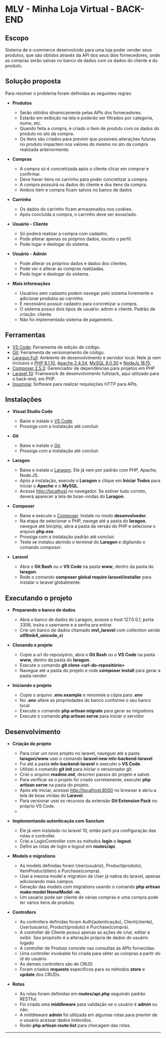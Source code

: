 # MLV - Minha Loja Virtual - BACK-END

## Escopo

Sistema de e-commerce desenvolvido para uma loja poder vender seus produtos, que são obtidos através da API dos seus dois fornecedores, onde as compras serão salvas no banco de dados com os dados do cliente e do produto.

## Solução proposta

Para resolver o problema foram definidas as seguintes regras:

-   **Produtos**
    -   Serão obtidos dinamicamente pelas APIs dos fornecedores.
    -   Estarão em exibição na tela e poderão ser filtrados por categoria, nome, etc.
    -   Quando feita a compra, é criado o item de produto com os dados do produto no ato da compra.
    -   Os itens são criados para previnir que possíveis alterações futuras no produto impactem nos valores do mesmo no ato da compra realizada anteriormente.
-   **Compras**
    -   A compra só é concretizada após o cliente clicar em comprar e confirmar.
    -   Deve haver itens no carrinho para poder concretizar a compra.
    -   A compra possuirá os dados do cliente e dos itens da compra.
    -   Ambos item e compra ficam salvos no banco de dados
-   **Carrinho**
    -   Os dados do carrinho ficam armazenados nos cookies.
    -   Após concluída a compra, o carrinho deve ser esvaziado.
-   **Usuário - Cliente**

    -   Só poderá realizar a compra com cadastro.
    -   Pode alterar apenas os próprios dados, exceto o perfil.
    -   Pode logar e deslogar do sistema.

-   **Usuário - Admin**
    -   Pode alterar os próprios dados e dados dos clientes.
    -   Pode ver e alterar as compras realizadas.
    -   Pode logar e deslogar do sistema.
-   **Mais informações**
    -   Usuários sem cadastro podem navegar pelo sistema livremente e adicionar produtos ao carrinho.
    -   É necessário possuir cadastro para concretizar a compra.
    -   O sistema possui dois tipos de usuário: admin e cliente. Padrão de criação: cliente.
    -   Não foi implementado sistema de pagamento.

## Ferramentas

-   [VS Code](https://code.visualstudio.com/download): Ferramenta de edição de código.
-   [Git](https://git-scm.com/doc): Ferramenta de versionamento de código.
-   [Laragon Full](https://laragon.org/download/index.html): Ambiente de desenvolvimento e servidor local. Nele já vem inclusos o [PHP 8.1.10](https://www.php.net/downloads.php), [Apache 2.4.54](https://httpd.apache.org/download.cgi), [MySQL 8.0.30](https://www.mysql.com/downloads/) e [NodeJs 18.15](https://nodejs.org/en/);
-   [Composer 2.5.3](https://getcomposer.org/download/): Gerenciador de dependências para projetos em PHP
-   [Laravel 10](https://laravel.com/docs/10.x): Framework de desenvolvimento fullstack, aqui utilizado para o back-end, em PHP.
-   [Insomnia](https://insomnia.rest/download): Software para realizar requisições HTTP para APIs.

## Instalações

-   **Visual Studio Code**

    -   Baixe e instale o [VS Code](https://code.visualstudio.com/download/).
    -   Prossiga com a instalação até concluir.

-   **Git**

    -   Baixe e instale o [Git](https://git-scm.com/doc).
    -   Prossiga com a instalação até concluir.

-   **Laragon**

    -   Baixe e instale o [Laragon](https://laragon.org/). Ele já vem por padrão com PHP, Apache, Node.JS.
    -   Após a instalação, execute o **Laragon** e clique em **Iniciar Todos** para iniciar o **Apache** e o **MySQL**.
    -   Acesse <http://localhost> no navegador. Se estiver tudo correto, deverá aparecer a tela de boas-vindas do **Laragon**.

-   **Composer**

    -   Baixe e execute o [Composer](https://getcomposer.org/). Instale no modo **desenvolvedor**.
    -   Na etapa de selecionar o PHP, navege até a pasta do **laragon**, navegue até bin/php, abra a pasta da versão do PHP e selecione o arquivo **php.exe**.
    -   Prossiga com a instalação padrão até concluir.
    -   Teste se instalou abrindo o terminal do **Laragon** e digitando o comando _composer_.

-   **Laravel**

    -   Abra o **Git Bash** ou o **VS Code** na pasta **www**, dentro da pasta do **laragon**.
    -   Rode o comando **composer global require laravel/installer** para instalar o laravel globalmente.

## Executando o projeto

-   **Preparando o banco de dados**

    -   Abra o banco de dados do Laragon, acesse o host 127.0.0.1, porta 3306, insira o username e a senha pra entrar.
    -   Crie um banco de dados chamado **mvl_laravel** com collection sendo **utf8mb4_unicode_ci**

-   **Clonando o projeto**

    -   Copie a url do reposiyório, abra o **Git Bash** ou o **VS Code** na pasta **www**, dentro da pasta do **laragon**.
    -   Execute o comando **git clone <url-do-repositório>**
    -   Navegue até a pasta do projeto e rode **composer install** para gerar a pasta vendor

-   **Iniciando o projeto**

    -   Copie o arquivo **.env.example** e renomeie a cópia para **.env**
    -   No **.env** altere as propriedades do banco conforme o seu banco local
    -   Execute o comando **php artisan migrate** para gerar as migrations
    -   Execute o comando **php artisan serve** para iniciar o servidor

## Desenvolvimento

-   **Criação do projeto**

    -   Para criar um novo projeto no laravel, naveguei até a pasta **laragon/www** usei o comando **laravel new mlv-backend-laravel**
    -   Fui até a pasta **mlv-backend-laravel** e executei o **VS Code**.
    -   Utilizei o comando **git init** para iniciar o versionador git.
    -   Criei o arquivo **readme.md**, descrevi passos do projeto e salvei.
    -   Para verificar se o projeto foi criado corretamente, executei **php artisan serve** na pasta do projeto.
    -   Após ele iniciar, acessei <http://localhost:8000> no browser e abriu a tela de boas vindas do **Laravel**.
    -   Para versionar usei os recursos da extensão **Git Extension Pack** no próprio VS Code.
    -

-   **Implementando autenticação com Sanctum**

    -   Ele já vem instalado no laravel 10, então parti pra configuração das rotas e controller.
    -   Criei a LoginController com os métodos **login** e **logout**.
    -   Defini as rotas de login e logout em **routes/api**.

-   **Models e migrations**

    -   As models definidas foram User(usuário), Product(produto), ItemProduct(item) e Purchase(compra).
    -   Usei a mesma model e migration de User já nativa do laravel, apenas adicionando mais campos
    -   Geração das models com migrations usando o comando **php artisan make:model NomeModel -m**.
    -   Um usuário pode ser cliente de várias compras e uma compra pode ter vários itens de produto.

-   **Controllers**

    -   As controllers definidas foram Auth(autenticação), Client(cliente), User(usuário), Product(produto) e Purchase(compra).
    -   A controller de Cliente possui apenas as ações de criar, editar e exibir. Seu propósito é a alteração própria de dados do usuário logado
    -   A controller de Produto consiste nas consultas as APIs fornecidas.
    -   Uma controller invokable foi criada para obter as compras a partir do id do usuário
    -   As demais controllers são de CRUD.
    -   Foram criados **requests** específicos para os métodos **store** e **update** dos CRUDs.

-   **Rotas**
    -   As rotas foram definidas em **routes/api.php** seguindo padrão RESTful.
    -   Foi criada uma **middleware** para validação se o usuário é **admin** ou não.
    -   A middleware **admin** foi utilizada em algumas rotas para previnir de o usuário acessar dados indevidos.
    -   Rodei **php artisan route:list** para checagem das rotas.

---
